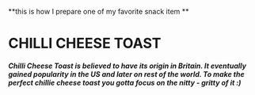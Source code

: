 **this is how I prepare one of my favorite snack item **
<h1>CHILLI CHEESE TOAST</h1>
<h5>Chilli Cheese Toast is believed to have its origin in Britain. It eventually gained popularity in the US and later on rest of the world. To make the perfect chillie cheese toast you gotta focus on the nitty - gritty of it :)</h5>